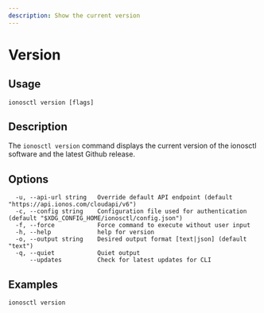 ```yaml
---
description: Show the current version
---
```


# Version

## Usage

```text
ionosctl version [flags]
```

## Description

The `ionosctl version` command displays the current version of the ionosctl software and the latest Github release.

## Options

```text
  -u, --api-url string   Override default API endpoint (default "https://api.ionos.com/cloudapi/v6")
  -c, --config string    Configuration file used for authentication (default "$XDG_CONFIG_HOME/ionosctl/config.json")
  -f, --force            Force command to execute without user input
  -h, --help             help for version
  -o, --output string    Desired output format [text|json] (default "text")
  -q, --quiet            Quiet output
      --updates          Check for latest updates for CLI
```

## Examples

```text
ionosctl version
```

